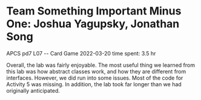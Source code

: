 # Team Something Important Minus One: Joshua Yagupsky, Jonathan Song
APCS pd7
L07 --  Card Game
2022-03-20
time spent: 3.5 hr

Overall, the lab was fairly enjoyable. The most useful thing we learned from this lab was how abstract classes work, and how they are different from interfaces.
However, we did run into some issues. Most of the code for Activity 5 was missing. In addition, the lab took far longer than we had originally anticipated.
